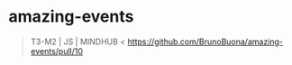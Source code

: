 # amazing-events
> T3-M2 |  JS | MINDHUB &lt;
> https://github.com/BrunoBuona/amazing-events/pull/10
